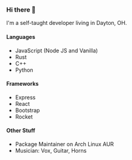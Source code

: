 <script async defer data-website-id="33c13727-1d76-4d9a-a8f8-126c02048dce" src="http://analytics.jechasteen.com/umami.js"></script>
### Hi there 👋

I'm a self-taught developer living in Dayton, OH.

#### Languages

* JavaScript (Node JS and Vanilla)
* Rust
* C++
* Python

#### Frameworks

* Express
* React
* Bootstrap
* Rocket

#### Other Stuff

* Package Maintainer on Arch Linux AUR
* Musician: Vox, Guitar, Horns
